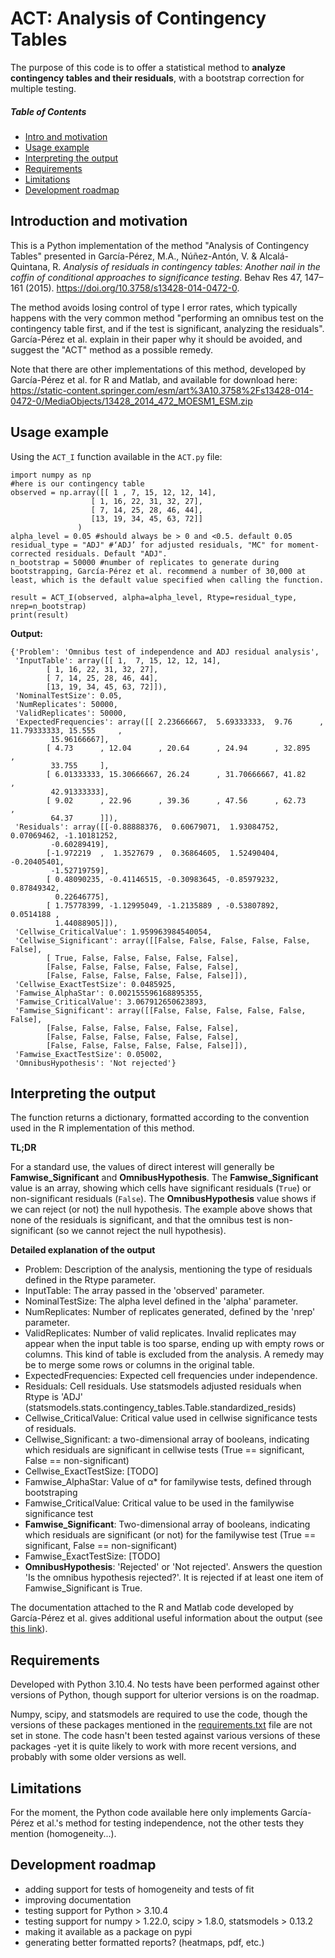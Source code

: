 # ACT: Analysis of Contingency Tables
The purpose of this code is to offer a statistical method to **analyze contingency tables and their residuals**, with a bootstrap correction for multiple testing.

##### Table of Contents  
- [Intro and motivation](#introduction-and-motivation)  
- [Usage example](#usage-example)
- [Interpreting the output](#interpreting-the-output)
- [Requirements](#requirements)
- [Limitations](#limitations)
- [Development roadmap](#development-roadmap)

## Introduction and motivation
This is a Python implementation of the method "Analysis of Contingency Tables" presented in García-Pérez, M.A., Núñez-Antón, V. & Alcalá-Quintana, R. *Analysis of residuals in contingency tables: Another nail in the coffin of conditional approaches to significance testing*. Behav Res 47, 147–161 (2015). https://doi.org/10.3758/s13428-014-0472-0.

The method avoids losing control of type I error rates, which typically happens with the very common method "performing an omnibus test on the contingency table first, and if the test is significant, analyzing the residuals". García-Pérez et al. explain in their paper why it should be avoided, and suggest the "ACT" method as a possible remedy.

Note that there are other implementations of this method, developed by García-Pérez et al. for R and Matlab, and available for download here: https://static-content.springer.com/esm/art%3A10.3758%2Fs13428-014-0472-0/MediaObjects/13428_2014_472_MOESM1_ESM.zip

## Usage example
Using the ```ACT_I``` function available in the ```ACT.py``` file:

```
import numpy as np
#here is our contingency table
observed = np.array([[ 1 , 7, 15, 12, 12, 14],
                  [ 1, 16, 22, 31, 32, 27],
                  [ 7, 14, 25, 28, 46, 44],
                  [13, 19, 34, 45, 63, 72]]
               ) 
alpha_level = 0.05 #should always be > 0 and <0.5. default 0.05
residual_type = "ADJ" #‘ADJ’ for adjusted residuals, "MC" for moment-corrected residuals. Default "ADJ".
n_bootstrap = 50000 #number of replicates to generate during bootstrapping, García-Pérez et al. recommend a number of 30,000 at least, which is the default value specified when calling the function.

result = ACT_I(observed, alpha=alpha_level, Rtype=residual_type, nrep=n_bootstrap)
print(result)
```

**Output:**
```
{'Problem': 'Omnibus test of independence and ADJ residual analysis',
 'InputTable': array([[ 1,  7, 15, 12, 12, 14],
        [ 1, 16, 22, 31, 32, 27],
        [ 7, 14, 25, 28, 46, 44],
        [13, 19, 34, 45, 63, 72]]),
 'NominalTestSize': 0.05,
 'NumReplicates': 50000,
 'ValidReplicates': 50000,
 'ExpectedFrequencies': array([[ 2.23666667,  5.69333333,  9.76      , 11.79333333, 15.555     ,
         15.96166667],
        [ 4.73      , 12.04      , 20.64      , 24.94      , 32.895     ,
         33.755     ],
        [ 6.01333333, 15.30666667, 26.24      , 31.70666667, 41.82      ,
         42.91333333],
        [ 9.02      , 22.96      , 39.36      , 47.56      , 62.73      ,
         64.37      ]]),
 'Residuals': array([[-0.88888376,  0.60679071,  1.93084752,  0.07069462, -1.10181252,
         -0.60289419],
        [-1.972219  ,  1.3527679 ,  0.36864605,  1.52490404, -0.20405401,
         -1.52719759],
        [ 0.48090235, -0.41146515, -0.30983645, -0.85979232,  0.87849342,
          0.22646775],
        [ 1.75778399, -1.12995049, -1.2135889 , -0.53807892,  0.0514188 ,
          1.44088905]]),
 'Cellwise_CriticalValue': 1.959963984540054,
 'Cellwise_Significant': array([[False, False, False, False, False, False],
        [ True, False, False, False, False, False],
        [False, False, False, False, False, False],
        [False, False, False, False, False, False]]),
 'Cellwise_ExactTestSize': 0.0485925,
 'Famwise_AlphaStar': 0.002155596168895355,
 'Famwise_CriticalValue': 3.067912650623893,
 'Famwise_Significant': array([[False, False, False, False, False, False],
        [False, False, False, False, False, False],
        [False, False, False, False, False, False],
        [False, False, False, False, False, False]]),
 'Famwise_ExactTestSize': 0.05002,
 'OmnibusHypothesis': 'Not rejected'}
 ```
## Interpreting the output

The function returns a dictionary, formatted according to the convention used in the R implementation of this method. 

**TL;DR**

For a standard use, the values of direct interest will generally be **Famwise_Significant** and **OmnibusHypothesis**. The **Famwise_Significant** value is an array, showing which cells have significant residuals (`True`)  or non-significant residuals (`False`). The  **OmnibusHypothesis** value shows if we can reject (or not) the null hypothesis. The example above shows that none of the residuals is significant, and that the omnibus test is non-significant (so we cannot reject the null hypothesis).

**Detailed explanation of the output**

- Problem:  Description of the analysis, mentioning the type of residuals defined in the Rtype parameter.
- InputTable: The array passed in the 'observed'  parameter.
- NominalTestSize: The alpha level defined in the 'alpha' parameter.
- NumReplicates: Number of replicates generated, defined by the 'nrep' parameter.
- ValidReplicates: Number of valid replicates. Invalid replicates may appear when the input table is too sparse, ending up with empty rows or columns. This kind of table is excluded from the analysis. A remedy may be to merge some rows or columns in the original table.
- ExpectedFrequencies: Expected cell frequencies under independence.
- Residuals: Cell residuals. Use statsmodels adjusted residuals when Rtype is 'ADJ' (statsmodels.stats.contingency_tables.Table.standardized_resids)
- Cellwise_CriticalValue: Critical value used in cellwise significance tests of residuals.
- Cellwise_Significant: a two-dimensional array of booleans, indicating which residuals are significant in cellwise tests (True == significant, False == non-significant)
- Cellwise_ExactTestSize: [TODO]
- Famwise_AlphaStar: Value of α* for familywise tests, defined through bootstraping
- Famwise_CriticalValue: Critical value to be used in the familywise significance test
- **Famwise_Significant**: Two-dimensional array of booleans, indicating which residuals are significant (or not) for the familywise test (True == significant, False == non-significant)
- Famwise_ExactTestSize: [TODO]
- **OmnibusHypothesis**: 'Rejected' or 'Not rejected'. Answers the question 'Is the omnibus hypothesis rejected?'. It is rejected if at least one item of Famwise_Significant is True.
    
The documentation attached to the R and Matlab code developed by García-Pérez et al. gives additional useful information about the output (see [this link](https://static-content.springer.com/esm/art%3A10.3758%2Fs13428-014-0472-0/MediaObjects/13428_2014_472_MOESM1_ESM.zip)).

 
## Requirements
Developed with Python 3.10.4. No tests have been performed against other versions of Python, though support for ulterior versions is on the roadmap.

Numpy, scipy, and statsmodels are required to use the code, though the versions of these packages mentioned in the [requirements.txt](https://github.com/jeanbaptisteb/ACT/blob/main/requirements.txt) file are not set in stone. The code hasn't been tested against various versions of these packages -yet it is quite likely to work with more recent versions, and probably with some older versions as well.

## Limitations
For the moment, the Python code available here only implements García-Pérez et al.'s method for testing independence, not the other tests they mention (homogeneity...).

## Development roadmap

- adding support for tests of homogeneity and tests of fit
- improving documentation
- testing support for Python > 3.10.4
- testing support for numpy > 1.22.0, scipy > 1.8.0, statsmodels > 0.13.2
- making it available as a package on pypi
- generating better formatted reports? (heatmaps, pdf, etc.)


